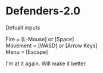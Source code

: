 # Defenders-2.0

Defualt inputs

Fire = [L-Mouse] or [Space]<br />
Movement = [WASD] or [Arrow Keys]<br />
Menu = [Escape]<br />

I'm at it again. Will make it better.
